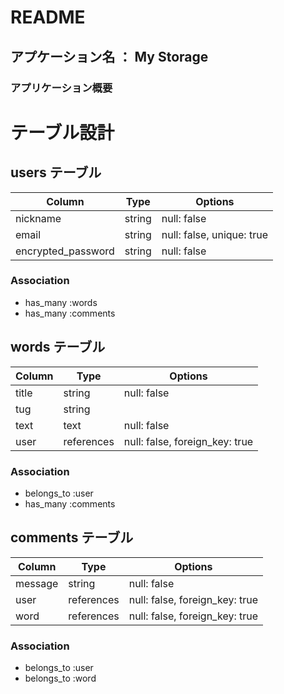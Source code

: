 # README

## アプケーション名 ： My Storage

### アプリケーション概要







# テーブル設計

## users テーブル

| Column               | Type    | Options                   |
| -------------------- | ------- | ------------------------- |
| nickname             | string  | null: false               |
| email                | string  | null: false, unique: true | 
| encrypted_password   | string  | null: false               |

### Association

- has_many :words
- has_many :comments



## words テーブル

| Column   | Type       | Options                        |
| -------- | ---------- | ------------------------------ |
| title    | string     | null: false                    |
| tug      | string     |                                |
| text     | text       | null: false                    |
| user     | references | null: false, foreign_key: true |


### Association

- belongs_to :user
- has_many   :comments



## comments テーブル

| Column    | Type       | Options                           |
| --------- | ---------- | --------------------------------- |
| message   | string     | null: false                       |
| user      | references | null: false, foreign_key: true    |
| word      | references | null: false, foreign_key: true    |

### Association

- belongs_to :user
- belongs_to :word

